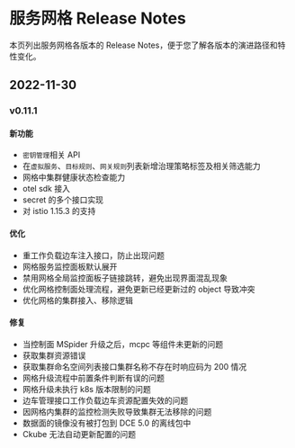 # 服务网格 Release Notes

本页列出服务网格各版本的 Release Notes，便于您了解各版本的演进路径和特性变化。

## 2022-11-30

### v0.11.1

#### 新功能

- `密钥管理`相关 API
- 在`虚拟服务`、`目标规则`、`网关规则`列表新增治理策略标签及相关筛选能力
- 网格中集群健康状态检查能力
- otel sdk 接入
- secret 的多个接口实现
- 对 istio 1.15.3 的支持

#### 优化

- 重工作负载边车注入接口，防止出现问题
- 网格服务监控面板默认展开
- 禁用网格全局监控面板子链接跳转，避免出现界面混乱现象
- 优化网格控制面处理流程，避免更新已经更新过的 object 导致冲突
- 优化网格的集群接入、移除逻辑

#### 修复

- 当控制面 MSpider 升级之后，mcpc 等组件未更新的问题
- 获取集群资源错误
- 获取集群命名空间列表接口集群名称不存在时响应码为 200 情况
- 网格升级流程中前置条件判断有误的问题
- 网格升级未执行 k8s 版本限制的问题
- 边车管理接口工作负载边车资源配置失效的问题
- 因网格内集群的监控检测失败导致集群无法移除的问题
- 数据面的镜像没有被打包到 DCE 5.0 的离线包中
- Ckube 无法自动更新配置的问题
